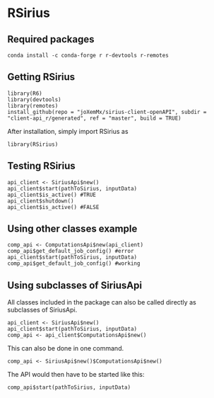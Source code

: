 # RSirius

## Required packages
```
conda install -c conda-forge r r-devtools r-remotes
```
## Getting RSirius
```
library(R6)
library(devtools)
library(remotes)
install_github(repo = "joXemMx/sirius-client-openAPI", subdir = "client-api_r/generated", ref = "master", build = TRUE)
```
After installation, simply import RSirius as
```
library(RSirius)
```
## Testing RSirius
```
api_client <- SiriusApi$new()
api_client$start(pathToSirius, inputData)
api_client$is_active() #TRUE
api_client$shutdown()
api_client$is_active() #FALSE
```
## Using other classes example
```
comp_api <- ComputationsApi$new(api_client) 
comp_api$get_default_job_config() #error
api_client$start(pathToSirius, inputData)
comp_api$get_default_job_config() #working
```
## Using subclasses of SiriusApi
All classes included in the package can also be called directly as subclasses of SiriusApi.
```
api_client <- SiriusApi$new()
api_client$start(pathToSirius, inputData)
comp_api <- api_client$ComputationsApi$new()
```
This can also be done in one command.
```
comp_api <- SiriusApi$new()$ComputationsApi$new()
```
The API would then have to be started like this:
```
comp_api$start(pathToSirius, inputData)
```
